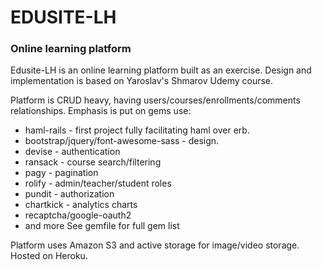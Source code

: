 # EDUSITE-LH

### Online learning platform

Edusite-LH is an online learning platform built as an exercise. Design and implementation is based on Yaroslav's Shmarov Udemy course.

Platform is CRUD heavy, having users/courses/enrollments/comments relationships.
Emphasis is put on gems use:

- haml-rails - first project fully facilitating haml over erb.
- bootstrap/jquery/font-awesome-sass - design.
- devise - authentication
- ransack - course search/filtering
- pagy - pagination
- rolify - admin/teacher/student roles
- pundit - authorization
- chartkick - analytics charts
- recaptcha/google-oauth2
- and more
  See gemfile for full gem list

Platform uses Amazon S3 and active storage for image/video storage.
Hosted on Heroku.
